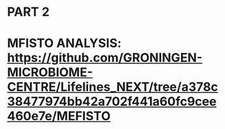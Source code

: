 # PART 2

# MFISTO ANALYSIS: https://github.com/GRONINGEN-MICROBIOME-CENTRE/Lifelines_NEXT/tree/a378c38477974bb42a702f441a60fc9cee460e7e/MEFISTO

